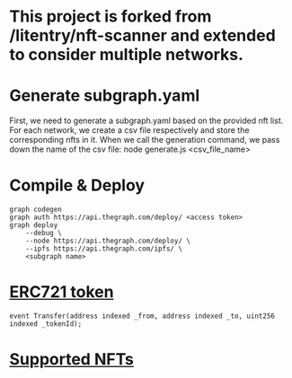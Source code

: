 # This project is forked from /litentry/nft-scanner and extended to consider multiple networks.

# Generate subgraph.yaml
First, we need to generate a subgraph.yaml based on the provided nft list. For each network, we create a csv file respectively and store the corresponding nfts in it. When we call the generation command, we pass down the name of the csv file:
    node generate.js <csv_file_name>

# Compile & Deploy
    graph codegen
    graph auth https://api.thegraph.com/deploy/ <access token>
    graph deploy 
        --debug \
        --node https://api.thegraph.com/deploy/ \
        --ipfs https://api.thegraph.com/ipfs/ \
        <subgraph name>

# [ERC721 token](https://eips.ethereum.org/EIPS/eip-721)
    
    event Transfer(address indexed _from, address indexed _to, uint256 indexed _tokenId);

# [Supported NFTs](./supportedNFTs.csv)
